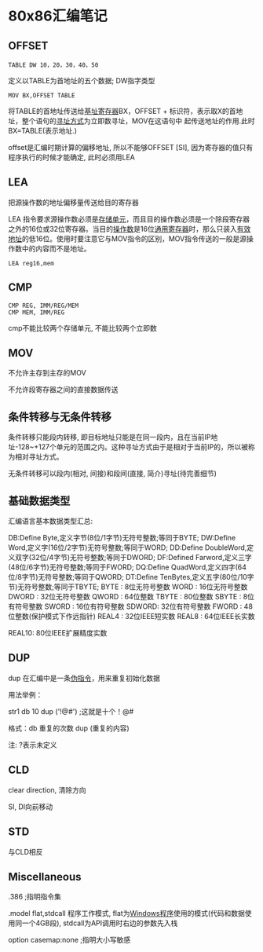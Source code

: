 # 80x86汇编笔记

## OFFSET

```assembly
TABLE DW 10，20，30，40，50
```

定义以TABLE为首地址的五个数据; DW指字类型

```assembly
MOV BX,OFFSET TABLE
```

将TABLE的首地址传送给[基址寄存器](https://www.baidu.com/s?wd=%E5%9F%BA%E5%9D%80%E5%AF%84%E5%AD%98%E5%99%A8&tn=SE_PcZhidaonwhc_ngpagmjz&rsv_dl=gh_pc_zhidao)BX，OFFSET + 标识符，表示取X的首地址，整个语句的[寻址方式](https://www.baidu.com/s?wd=%E5%AF%BB%E5%9D%80%E6%96%B9%E5%BC%8F&tn=SE_PcZhidaonwhc_ngpagmjz&rsv_dl=gh_pc_zhidao)为立即数寻址，MOV在这语句中
起传送地址的作用.此时BX=TABLE(表示地址.)

offset是汇编时期计算的偏移地址, 所以不能够OFFSET [SI], 因为寄存器的值只有程序执行的时候才能确定, 此时必须用LEA

## LEA

把源操作数的地址偏移量传送给目的寄存器

LEA 指令要求源操作数必须是[存储单元](https://baike.baidu.com/item/%E5%AD%98%E5%82%A8%E5%8D%95%E5%85%83)，而且目的操作数必须是一个除段寄存器之外的16位或32位寄存器。当目的[操作数](https://baike.baidu.com/item/%E6%93%8D%E4%BD%9C%E6%95%B0)是16位[通用寄存器](https://baike.baidu.com/item/%E9%80%9A%E7%94%A8%E5%AF%84%E5%AD%98%E5%99%A8)时，那么只装入[有效地址](https://baike.baidu.com/item/%E6%9C%89%E6%95%88%E5%9C%B0%E5%9D%80)的低16位。使用时要注意它与MOV指令的区别，MOV指令传送的一般是源操作数中的内容而不是地址。

```assembly
LEA reg16,mem
```

## CMP

```assembly
CMP REG, IMM/REG/MEM
CMP MEM, IMM/REG
```

cmp不能比较两个存储单元, 不能比较两个立即数

## MOV

不允许主存到主存的MOV

不允许段寄存器之间的直接数据传送

## 条件转移与无条件转移

条件转移只能段内转移, 即目标地址只能是在同一段内，且在当前IP地址-128~+127个单元的范围之内。这种寻址方式由于是相对于当前IP的，所以被称为相对寻址方式。

无条件转移可以段内(相对, 间接)和段间(直接, 简介)寻址(待完善细节)

## 基础数据类型

汇编语言基本数据类型汇总:

DB:Define Byte,定义字节(8位/1字节)无符号整数;等同于BYTE;
DW:Define Word,定义字(16位/2字节)无符号整数;等同于WORD;
DD:Define DoubleWord,定义双字(32位/4字节)无符号整数;等同于DWORD;
DF:Defined Farword,定义三字(48位/6字节)无符号整数;等同于FWORD;
DQ:Define QuadWord,定义四字(64位/8字节)无符号整数;等同于QWORD;
DT:Define TenBytes,定义五字(80位/10字节)无符号整数;等同于TBYTE;
BYTE  : 8位无符号整数
WORD  : 16位无符号整数
DWORD : 32位无符号整数
QWORD : 64位整数
TBYTE : 80位整数
SBYTE : 8位有符号整数
SWORD : 16位有符号整数
SDWORD: 32位有符号整数
FWORD : 48位整数(保护模式下作远指针)
REAL4 : 32位IEEE短实数
REAL8 : 64位IEEE长实数

REAL10: 80位IEEE扩展精度实数

## DUP

dup 在汇编中是一条[伪指令](https://baike.baidu.com/item/%E4%BC%AA%E6%8C%87%E4%BB%A4)，用来重复初始化数据

用法举例：

str1 db 10 dup ('!@#') ;这就是十个！@#

格式：db 重复的次数 dup (重复的内容)

注: ?表示未定义

## CLD

clear direction, 清除方向

SI, DI向前移动

## STD

与CLD相反

## Miscellaneous

  .386 ;指明指令集

.model flat,stdcall 程序工作模式,
flat为[Windows程序](https://www.baidu.com/s?wd=Windows%E7%A8%8B%E5%BA%8F&tn=SE_PcZhidaonwhc_ngpagmjz&rsv_dl=gh_pc_zhidao)使用的模式(代码和数据使用同一个4GB段),
stdcall为API调用时右边的参数先入栈

option casemap:none ;指明大小写敏感  